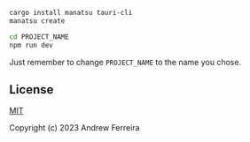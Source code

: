 ```bash
cargo install manatsu tauri-cli
manatsu create

cd PROJECT_NAME
npm run dev
```

Just remember to change `PROJECT_NAME` to the name you chose.

## License

[MIT](https://raw.githubusercontent.com/tsukilabs/manatsu/main/LICENSE)

Copyright (c) 2023 Andrew Ferreira

